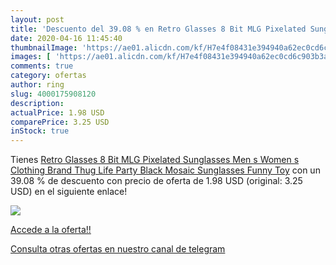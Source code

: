 ```yaml
---
layout: post
title: 'Descuento del 39.08 % en Retro Glasses 8 Bit MLG Pixelated Sungla'
date: 2020-04-16 11:45:40
thumbnailImage: 'https://ae01.alicdn.com/kf/H7e4f08431e394940a62ec0cd6c903b3ab/Retro-Glasses-8-Bit-MLG-Pixelated-Sunglasses-Men-s-Women-s-Clothing-Brand-Thug-Life-Party.jpg_350x350._SL200_.jpg'
images: [ 'https://ae01.alicdn.com/kf/H7e4f08431e394940a62ec0cd6c903b3ab/Retro-Glasses-8-Bit-MLG-Pixelated-Sunglasses-Men-s-Women-s-Clothing-Brand-Thug-Life-Party.jpg_350x350._SL200_.jpg' ]
comments: true
category: ofertas
author: ring
slug: 4000175908120
description:
actualPrice: 1.98 USD
comparePrice: 3.25 USD
inStock: true
---
```


Tienes [Retro Glasses 8 Bit MLG Pixelated Sunglasses Men s Women s Clothing Brand Thug Life Party Black Mosaic Sunglasses Funny Toy](https://www.amazon.com/dp/4000175908120/?tag=redken08-20) con un 39.08 % de descuento con precio de oferta de 1.98 USD (original: 3.25 USD) en el siguiente enlace!

[![](https://ae01.alicdn.com/kf/H7e4f08431e394940a62ec0cd6c903b3ab/Retro-Glasses-8-Bit-MLG-Pixelated-Sunglasses-Men-s-Women-s-Clothing-Brand-Thug-Life-Party.jpg_350x350._SL200_.jpg)](https://www.amazon.com/dp/4000175908120/?tag=redken08-20)

[Accede a la oferta!!](https://www.amazon.com/dp/4000175908120/?tag=redken08-20)

[Consulta otras ofertas en nuestro canal de telegram](https://t.me/s/ofertas25)

